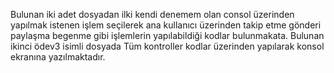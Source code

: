 Bulunan iki adet dosyadan ilki kendi denemem olan consol üzerinden yapılmak istenen işlem seçilerek ana kullanıcı üzerinden takip etme gönderi paylaşma begenme gibi işlemlerin yapılabildiği kodlar bulunmakata.
Bulunan ikinci ödev3 isimli dosyada Tüm kontroller kodlar üzerinden yapılarak konsol ekranına yazılmaktadır.
